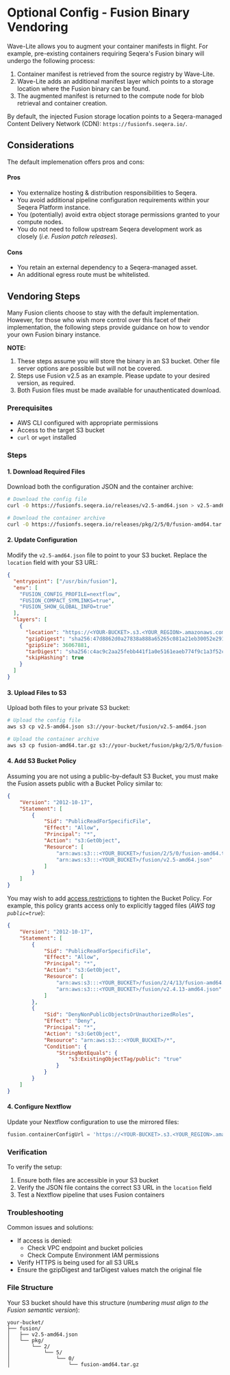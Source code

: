 # Optional Config - Fusion Binary Vendoring
Wave-Lite allows you to augment your container manifests in flight. For example, pre-existing containers requiring Seqera's Fusion binary will undergo the following process:

1. Container manifest is retrieved from the source registry by Wave-Lite.
2. Wave-Lite adds an additional manifest layer which points to a storage location where the Fusion binary can be found.
3. The augmented manifest is returned to the compute node for blob retrieval and container creation.

By default, the injected Fusion storage location points to a Seqera-managed Content Delivery Network (CDN): `https://fusionfs.seqera.io/`.


## Considerations 
The default implemenation offers pros and cons:

#### Pros
- You externalize hosting & distribution responsibilities to Seqera.
- You avoid additional pipeline configuration requirements within your Seqera Platform instance.
- You (potentially) avoid extra object storage permissions granted to your compute nodes.
- You do not need to follow upstream Seqera development work as closely (_i.e. Fusion patch releases_).

#### Cons
- You retain an external dependency to a Seqera-managed asset.
- An additional egress route must be whitelisted.


## Vendoring Steps
Many Fusion clients choose to stay with the default implementation. However, for those who wish more control over this facet of their implementation, the following steps provide guidance on how to vendor your own Fusion binary instance. 

**NOTE:** 

1. These steps assume you will store the binary in an S3 bucket. Other file server options are possible but will not be covered.
2. Steps use Fusion v2.5 as an example. Please update to your desired version, as required.
3. Both Fusion files must be made available for unauthenticated download. 


### Prerequisites

- AWS CLI configured with appropriate permissions
- Access to the target S3 bucket
- `curl` or `wget` installed

### Steps

#### 1. Download Required Files

Download both the configuration JSON and the container archive:

```bash
# Download the config file
curl -O https://fusionfs.seqera.io/releases/v2.5-amd64.json > v2.5-amd64.json

# Download the container archive
curl -O https://fusionfs.seqera.io/releases/pkg/2/5/0/fusion-amd64.tar.gz > fusion-amd64.tar.gz
```

#### 2. Update Configuration

Modify the `v2.5-amd64.json` file to point to your S3 bucket. Replace the `location` field with your S3 URL:

```json
{
  "entrypoint": ["/usr/bin/fusion"],
  "env": [
    "FUSION_CONFIG_PROFILE=nextflow",
    "FUSION_COMPACT_SYMLINKS=true",
    "FUSION_SHOW_GLOBAL_INFO=true"
  ],
  "layers": [
    {
      "location": "https://<YOUR-BUCKET>.s3.<YOUR_REGION>.amazonaws.com/fusion/pkg/2/5/0/fusion-amd64.tar.gz",
      "gzipDigest": "sha256:47d8862d0a27838a888a65265c081a21eb30052e2914baeaed5ea301a04a6b85",
      "gzipSize": 36067881,
      "tarDigest": "sha256:c4ac9c2aa25febb441f1a0e5161eaeb774f9c1a3f52c1a6564694f17fd978acc",
      "skipHashing": true
    }
  ]
}
```

#### 3. Upload Files to S3

Upload both files to your private S3 bucket:

```bash
# Upload the config file
aws s3 cp v2.5-amd64.json s3://your-bucket/fusion/v2.5-amd64.json

# Upload the container archive
aws s3 cp fusion-amd64.tar.gz s3://your-bucket/fusion/pkg/2/5/0/fusion-amd64.tar.gz
```

#### 4. Add S3 Bucket Policy
Assuming you are not using a public-by-default S3 Bucket, you must make the Fusion assets public with a Bucket Policy similar to:

```json
{
    "Version": "2012-10-17",
    "Statement": [
        {
            "Sid": "PublicReadForSpecificFile",
            "Effect": "Allow",
            "Principal": "*",
            "Action": "s3:GetObject",
            "Resource": [
                "arn:aws:s3:::<YOUR_BUCKET>/fusion/2/5/0/fusion-amd64.tar.gz",
                "arn:aws:s3:::<YOUR_BUCKET>/fusion/v2.5-amd64.json"
            ]
        }
    ]
}
```

You may wish to add [access restrictions](https://docs.aws.amazon.com/AmazonS3/latest/userguide/example-bucket-policies.html#example-bucket-policies-folders) to tighten the Bucket Policy. For example, this policy grants access only to explicitly tagged files (_AWS tag `public=true`_):

```json
{
    "Version": "2012-10-17",
    "Statement": [
        {
            "Sid": "PublicReadForSpecificFile",
            "Effect": "Allow",
            "Principal": "*",
            "Action": "s3:GetObject",
            "Resource": [
                "arn:aws:s3:::<YOUR_BUCKET>/fusion/2/4/13/fusion-amd64.tar.gz",
                "arn:aws:s3:::<YOUR_BUCKET>/fusion/v2.4.13-amd64.json"
            ]
        },
        {
            "Sid": "DenyNonPublicObjectsOrUnauthorizedRoles",
            "Effect": "Deny",
            "Principal": "*",
            "Action": "s3:GetObject",
            "Resource": "arn:aws:s3:::<YOUR_BUCKET>/*",
            "Condition": {
                "StringNotEquals": {
                    "s3:ExistingObjectTag/public": "true"
                }
            }
        }
    ]
}
```


#### 4. Configure Nextflow

Update your Nextflow configuration to use the mirrored files:

```groovy
fusion.containerConfigUrl = 'https://<YOUR-BUCKET>.s3.<YOUR_REGION>.amazonaws.com/fusion/v2.5-amd64.json'
```

### Verification

To verify the setup:

1. Ensure both files are accessible in your S3 bucket
2. Verify the JSON file contains the correct S3 URL in the `location` field
3. Test a Nextflow pipeline that uses Fusion containers

### Troubleshooting

Common issues and solutions:

- If access is denied:
    - Check VPC endpoint and bucket policies
    - Check Compute Environment IAM permissions
- Verify HTTPS is being used for all S3 URLs
- Ensure the gzipDigest and tarDigest values match the original file

### File Structure

Your S3 bucket should have this structure (_numbering must align to the Fusion semantic version_):

```
your-bucket/
├── fusion/
│   ├── v2.5-amd64.json
│   └── pkg/
│       └── 2/
│           └── 5/
│               └── 0/
│                   └── fusion-amd64.tar.gz
```
